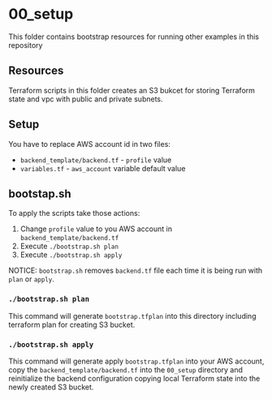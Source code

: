 # 00_setup
This folder contains bootstrap resources for running other examples in this repository

## Resources
Terraform scripts in this folder creates an S3 bukcet for storing Terraform state and vpc with public and private subnets.

## Setup

You have to replace AWS account id in two files:
- `backend_template/backend.tf` - `profile` value
- `variables.tf` - `aws_account` variable default value

## bootstap.sh
To apply the scripts take those actions:
1. Change `profile` value to you AWS account in `backend_template/backend.tf`
2. Execute `./bootstrap.sh plan`
3. Execute `./bootstrap.sh apply`

NOTICE: `bootstrap.sh` removes `backend.tf` file each time it is being run with `plan` or `apply`.

### `./bootstrap.sh plan`
This command will generate `bootstrap.tfplan` into this directory including terraform plan for creating S3 bucket.

### `./bootstrap.sh apply`
This command will generate apply `bootstrap.tfplan` into your AWS account, copy the `backend_template/backend.tf` into the `00_setup` directory and reinitialize the backend configuration copying local Terraform state into the newly created S3 bucket.